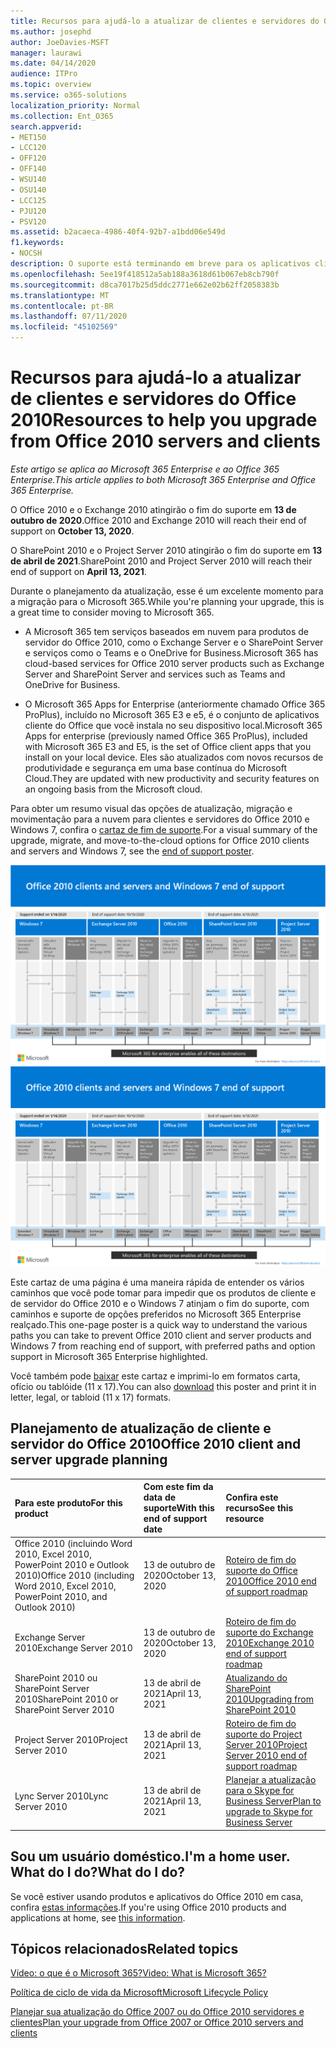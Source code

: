 ```yaml
---
title: Recursos para ajudá-lo a atualizar de clientes e servidores do Office 2010
ms.author: josephd
author: JoeDavies-MSFT
manager: laurawi
ms.date: 04/14/2020
audience: ITPro
ms.topic: overview
ms.service: o365-solutions
localization_priority: Normal
ms.collection: Ent_O365
search.appverid:
- MET150
- LCC120
- OFF120
- OFF140
- WSU140
- OSU140
- LCC125
- PJU120
- PSV120
ms.assetid: b2acaeca-4986-40f4-92b7-a1bdd06e549d
f1.keywords:
- NOCSH
description: O suporte está terminando em breve para os aplicativos cliente e servidores do Office 2010, e os acordos de suporte personalizados não estão disponíveis. Use este artigo para começar a planejar sua atualização agora.
ms.openlocfilehash: 5ee19f418512a5ab188a3618d61b067eb8cb790f
ms.sourcegitcommit: d8ca7017b25d5ddc2771e662e02b62ff2058383b
ms.translationtype: MT
ms.contentlocale: pt-BR
ms.lasthandoff: 07/11/2020
ms.locfileid: "45102569"
---
```

# <a name="resources-to-help-you-upgrade-from-office-2010-servers-and-clients"></a><span data-ttu-id="5c17c-104">Recursos para ajudá-lo a atualizar de clientes e servidores do Office 2010</span><span class="sxs-lookup"><span data-stu-id="5c17c-104">Resources to help you upgrade from Office 2010 servers and clients</span></span>

<span data-ttu-id="5c17c-105">*Este artigo se aplica ao Microsoft 365 Enterprise e ao Office 365 Enterprise.*</span><span class="sxs-lookup"><span data-stu-id="5c17c-105">*This article applies to both Microsoft 365 Enterprise and Office 365 Enterprise.*</span></span>

<span data-ttu-id="5c17c-106">O Office 2010 e o Exchange 2010 atingirão o fim do suporte em **13 de outubro de 2020**.</span><span class="sxs-lookup"><span data-stu-id="5c17c-106">Office 2010 and Exchange 2010 will reach their end of support on **October 13, 2020**.</span></span> 

<span data-ttu-id="5c17c-107">O SharePoint 2010 e o Project Server 2010 atingirão o fim do suporte em **13 de abril de 2021**.</span><span class="sxs-lookup"><span data-stu-id="5c17c-107">SharePoint 2010 and Project Server 2010 will reach their end of support on **April 13, 2021**.</span></span>

<span data-ttu-id="5c17c-108">Durante o planejamento da atualização, esse é um excelente momento para a migração para o Microsoft 365.</span><span class="sxs-lookup"><span data-stu-id="5c17c-108">While you're planning your upgrade, this is a great time to consider moving to Microsoft 365.</span></span> 

- <span data-ttu-id="5c17c-109">A Microsoft 365 tem serviços baseados em nuvem para produtos de servidor do Office 2010, como o Exchange Server e o SharePoint Server e serviços como o Teams e o OneDrive for Business.</span><span class="sxs-lookup"><span data-stu-id="5c17c-109">Microsoft 365 has cloud-based services for Office 2010 server products such as Exchange Server and SharePoint Server and services such as Teams and OneDrive for Business.</span></span> 

- <span data-ttu-id="5c17c-110">O Microsoft 365 Apps for Enterprise (anteriormente chamado Office 365 ProPlus), incluído no Microsoft 365 E3 e e5, é o conjunto de aplicativos cliente do Office que você instala no seu dispositivo local.</span><span class="sxs-lookup"><span data-stu-id="5c17c-110">Microsoft 365 Apps for enterprise (previously named Office 365 ProPlus), included with Microsoft 365 E3 and E5, is the set of Office client apps that you install on your local device.</span></span> <span data-ttu-id="5c17c-111">Eles são atualizados com novos recursos de produtividade e segurança em uma base contínua do Microsoft Cloud.</span><span class="sxs-lookup"><span data-stu-id="5c17c-111">They are updated with new productivity and security features on an ongoing basis from the Microsoft cloud.</span></span>

<span data-ttu-id="5c17c-112">Para obter um resumo visual das opções de atualização, migração e movimentação para a nuvem para clientes e servidores do Office 2010 e Windows 7, confira o [cartaz de fim de suporte](./downloads/Office2010Windows7EndOfSupport.pdf).</span><span class="sxs-lookup"><span data-stu-id="5c17c-112">For a visual summary of the upgrade, migrate, and move-to-the-cloud options for Office 2010 clients and servers and Windows 7, see the [end of support poster](./downloads/Office2010Windows7EndOfSupport.pdf).</span></span>

<span data-ttu-id="5c17c-113">[![Imagem do pôster sobre o fim do suporte para clientes e servidores do Office 2010 e do Windows 7](./media/upgrade-from-office-2010-servers-and-products/office2010-windows7-end-of-support.png)](./downloads/Office2010Windows7EndOfSupport.pdf)</span><span class="sxs-lookup"><span data-stu-id="5c17c-113">[![Image for the end of support for Office 2010 clients and servers and Windows 7 poster](./media/upgrade-from-office-2010-servers-and-products/office2010-windows7-end-of-support.png)](./downloads/Office2010Windows7EndOfSupport.pdf)</span></span>

<span data-ttu-id="5c17c-114">Este cartaz de uma página é uma maneira rápida de entender os vários caminhos que você pode tomar para impedir que os produtos de cliente e de servidor do Office 2010 e o Windows 7 atinjam o fim do suporte, com caminhos e suporte de opções preferidos no Microsoft 365 Enterprise realçado.</span><span class="sxs-lookup"><span data-stu-id="5c17c-114">This one-page poster is a quick way to understand the various paths you can take to prevent Office 2010 client and server products and Windows 7 from reaching end of support, with preferred paths and option support in Microsoft 365 Enterprise highlighted.</span></span>

<span data-ttu-id="5c17c-115">Você também pode [baixar](https://github.com/MicrosoftDocs/microsoft-365-docs/raw/public/microsoft-365/media/migration-microsoft-365-enterprise-workload/Office2010Windows7EndOfSupport.pdf) este cartaz e imprimi-lo em formatos carta, ofício ou tablóide (11 x 17).</span><span class="sxs-lookup"><span data-stu-id="5c17c-115">You can also [download](https://github.com/MicrosoftDocs/microsoft-365-docs/raw/public/microsoft-365/media/migration-microsoft-365-enterprise-workload/Office2010Windows7EndOfSupport.pdf) this poster and print it in letter, legal, or tabloid (11 x 17) formats.</span></span>
      
## <a name="office-2010-client-and-server-upgrade-planning"></a><span data-ttu-id="5c17c-116">Planejamento de atualização de cliente e servidor do Office 2010</span><span class="sxs-lookup"><span data-stu-id="5c17c-116">Office 2010 client and server upgrade planning</span></span>
  
|<span data-ttu-id="5c17c-117">**Para este produto**</span><span class="sxs-lookup"><span data-stu-id="5c17c-117">**For this product**</span></span>|<span data-ttu-id="5c17c-118">**Com este fim da data de suporte**</span><span class="sxs-lookup"><span data-stu-id="5c17c-118">**With this end of support date**</span></span>|<span data-ttu-id="5c17c-119">**Confira este recurso**</span><span class="sxs-lookup"><span data-stu-id="5c17c-119">**See this resource**</span></span>|
|:-----|:-----|:-----|
|<span data-ttu-id="5c17c-120">Office 2010 (incluindo Word 2010, Excel 2010, PowerPoint 2010 e Outlook 2010)</span><span class="sxs-lookup"><span data-stu-id="5c17c-120">Office 2010 (including Word 2010, Excel 2010, PowerPoint 2010, and Outlook 2010)</span></span>  <br/> | <span data-ttu-id="5c17c-121">13 de outubro de 2020</span><span class="sxs-lookup"><span data-stu-id="5c17c-121">October 13, 2020</span></span> |[<span data-ttu-id="5c17c-122">Roteiro de fim do suporte do Office 2010</span><span class="sxs-lookup"><span data-stu-id="5c17c-122">Office 2010 end of support roadmap</span></span>](https://docs.microsoft.com/DeployOffice/office-2010-end-support-roadmap) <br/> |
|<span data-ttu-id="5c17c-123">Exchange Server 2010</span><span class="sxs-lookup"><span data-stu-id="5c17c-123">Exchange Server 2010</span></span>  <br/> | <span data-ttu-id="5c17c-124">13 de outubro de 2020</span><span class="sxs-lookup"><span data-stu-id="5c17c-124">October 13, 2020</span></span>  |[<span data-ttu-id="5c17c-125">Roteiro de fim do suporte do Exchange 2010</span><span class="sxs-lookup"><span data-stu-id="5c17c-125">Exchange 2010 end of support roadmap</span></span>](exchange-2010-end-of-support.md) <br/> |
|<span data-ttu-id="5c17c-126">SharePoint 2010 ou SharePoint Server 2010</span><span class="sxs-lookup"><span data-stu-id="5c17c-126">SharePoint 2010 or SharePoint Server 2010</span></span>  <br/> | <span data-ttu-id="5c17c-127">13 de abril de 2021</span><span class="sxs-lookup"><span data-stu-id="5c17c-127">April 13, 2021</span></span> |[<span data-ttu-id="5c17c-128">Atualizando do SharePoint 2010</span><span class="sxs-lookup"><span data-stu-id="5c17c-128">Upgrading from SharePoint 2010</span></span>](upgrade-from-sharepoint-2010.md) <br/> |
|<span data-ttu-id="5c17c-129">Project Server 2010</span><span class="sxs-lookup"><span data-stu-id="5c17c-129">Project Server 2010</span></span> <br/> | <span data-ttu-id="5c17c-130">13 de abril de 2021</span><span class="sxs-lookup"><span data-stu-id="5c17c-130">April 13, 2021</span></span> | [<span data-ttu-id="5c17c-131">Roteiro de fim do suporte do Project Server 2010</span><span class="sxs-lookup"><span data-stu-id="5c17c-131">Project Server 2010 end of support roadmap</span></span>](project-server-2010-end-of-support.md) <br/> |
|<span data-ttu-id="5c17c-132">Lync Server 2010</span><span class="sxs-lookup"><span data-stu-id="5c17c-132">Lync Server 2010</span></span> <br/> | <span data-ttu-id="5c17c-133">13 de abril de 2021</span><span class="sxs-lookup"><span data-stu-id="5c17c-133">April 13, 2021</span></span> | [<span data-ttu-id="5c17c-134">Planejar a atualização para o Skype for Business Server</span><span class="sxs-lookup"><span data-stu-id="5c17c-134">Plan to upgrade to Skype for Business Server</span></span>](https://docs.microsoft.com/skypeforbusiness/plan-your-deployment/upgrade) <br/> |
    
## <a name="im-a-home-user-what-do-i-do"></a><span data-ttu-id="5c17c-135">Sou um usuário doméstico.</span><span class="sxs-lookup"><span data-stu-id="5c17c-135">I'm a home user.</span></span> <span data-ttu-id="5c17c-136">What do I do?</span><span class="sxs-lookup"><span data-stu-id="5c17c-136">What do I do?</span></span>

<span data-ttu-id="5c17c-137">Se você estiver usando produtos e aplicativos do Office 2010 em casa, confira [estas informações](plan-upgrade-previous-versions-office.md#im-a-home-user-what-do-i-do).</span><span class="sxs-lookup"><span data-stu-id="5c17c-137">If you're using Office 2010 products and applications at home, see [this information](plan-upgrade-previous-versions-office.md#im-a-home-user-what-do-i-do).</span></span>

## <a name="related-topics"></a><span data-ttu-id="5c17c-138">Tópicos relacionados</span><span class="sxs-lookup"><span data-stu-id="5c17c-138">Related topics</span></span>

[<span data-ttu-id="5c17c-139">Vídeo: o que é o Microsoft 365?</span><span class="sxs-lookup"><span data-stu-id="5c17c-139">Video: What is Microsoft 365?</span></span>](https://support.office.com/article/847caf12-2589-452c-8aca-1c009797678b.aspx)
  
[<span data-ttu-id="5c17c-140">Política de ciclo de vida da Microsoft</span><span class="sxs-lookup"><span data-stu-id="5c17c-140">Microsoft Lifecycle Policy</span></span>](https://go.microsoft.com/fwlink/?linkid=865200)

[<span data-ttu-id="5c17c-141">Planejar sua atualização do Office 2007 ou do Office 2010 servidores e clientes</span><span class="sxs-lookup"><span data-stu-id="5c17c-141">Plan your upgrade from Office 2007 or Office 2010 servers and clients</span></span>](plan-upgrade-previous-versions-office.md)

